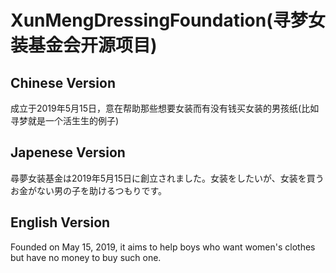 # XunMengDressingFoundation(寻梦女装基金会开源项目)

## Chinese Version
成立于2019年5月15日，意在帮助那些想要女装而有没有钱买女装的男孩纸(比如寻梦就是一个活生生的例子)

## Japenese Version
尋夢女装基金は2019年5月15日に創立されました。女装をしたいが、女装を買うお金がない男の子を助けるつもりです。

## English Version
Founded on May 15, 2019, it aims to help boys who want women's clothes but have no money to buy such one.

